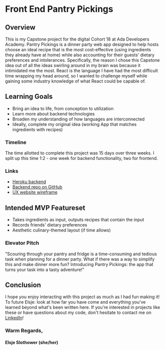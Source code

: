 # Front End Pantry Pickings
## Overview
This is my Capstone project for the digital Cohort 18 at Ada Developers Academy. Pantry Pickings is a dinner party web app designed to help hosts choose an ideal recipe that is the most cost-effective (using ingredients they already have at home) while also accounting for their guests' dietary preferences and intolerances. 
Specifically, the reason I chose this Capstone idea out of all the ideas swirling around in my brain was because it intimidated me the most. React is the language I have had the most difficult time wrapping my head around, so I wanted to challenge myself while gaining some industry knowledge of what React could be capable of.
## Learning Goals
- Bring an idea to life, from conception to utilization
- Learn more about backend technologies
- Broaden my understanding of how languages are interconnected
- Ideally, complete my original idea (working App that matches ingredients with recipes)
### Timeline
The time allotted to complete this project was 15 days over three weeks. I split up this time 1:2 - one week for backend functionality, two for frontend. 
### Links
- [Heroku backend](https://pantry-pickings-back-end.herokuapp.com)
- [Backend repo on GitHub](https://github.com/elsjeslothower/back-end-pantry-pickings)
- [UX website wireframe](https://www.canva.com/design/DAFW8CmXpBE/pTbGkiEpBRZa7kVETcPCtg/view?utm_content=DAFW8CmXpBE&utm_campaign=designshare&utm_medium=link2&utm_source=sharebutton)
## Intended MVP Featureset
- Takes ingredients as input, outputs recipes that contain the input
- Records friends' dietary preferences
- Aesthetic culinary-themed layout (if time allows)
### Elevator Pitch
"Scouring through your pantry and fridge is a time-consuming and tedious task when planning for a dinner party. What if there was a way to simplify this and make dinner more fun? Introducing Pantry Pickings: the app that turns your task into a tasty adventure!"
## Conclusion
I hope you enjoy interacting with this project as much as I had fun making it! To future Elsje: look at how far you have come and everything you've learned beyond what's been written here. If you're interested in projects like these or have questions about my code, don't hesitate to contact me on [LinkedIn](https://www.linkedin.com/in/elsje-slothower/)!
### Warm Regards, 
#### Elsje Slothower (she/her)